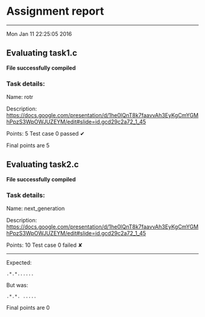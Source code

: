 # Assignment report
---
Mon Jan 11 22:25:05 2016

## Evaluating task1.c

**File successfully compiled**

### Task details:

Name: rotr

Description: https://docs.google.com/presentation/d/1he0lQnT8k7faavvAh3EyKgCmYGMhPpzS3WpOWJUZEYM/edit#slide=id.gcd29c2a72_1_45

Points: 5
Test case 0 passed ✔︎ 

 Final points are 5
## Evaluating task2.c

**File successfully compiled**

### Task details:

Name: next_generation

Description: https://docs.google.com/presentation/d/1he0lQnT8k7faavvAh3EyKgCmYGMhPpzS3WpOWJUZEYM/edit#slide=id.gcd29c2a72_1_45

Points: 10
Test case 0 failed ✘ 

---
Expected:
```
.*.*......
```
But was:
```
.*.*. .....
```

 Final points are 0
